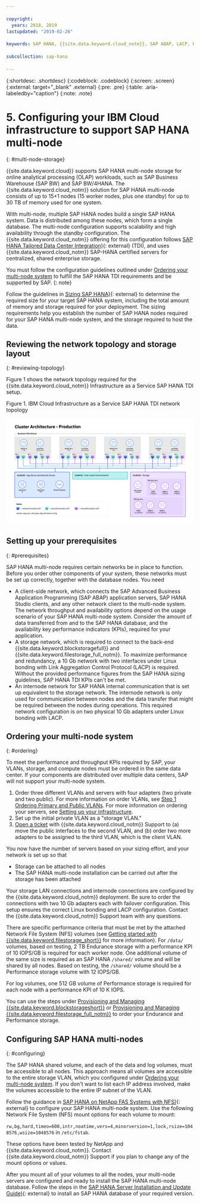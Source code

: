 ```yaml
---

copyright:
  years: 2018, 2019
lastupdated: "2019-02-26"

keywords: SAP HANA, {{site.data.keyword.cloud_notm}}, SAP ABAP, LACP, KPIs,VLANs

subcollection: sap-hana

---
```


{:shortdesc: .shortdesc}
{:codeblock: .codeblock}
{:screen: .screen}
{:external: target="_blank" .external}
{:pre: .pre}
{:table: .aria-labeledby="caption"}
{:note: .note}

# 5. Configuring your IBM Cloud infrastructure to support SAP HANA multi-node
{: #multi-node-storage}

{{site.data.keyword.cloud}} supports SAP HANA multi-node storage for online analytical processing (OLAP) workloads, such as SAP Business Warehouse (SAP BW) and SAP BW/4HANA. The {{site.data.keyword.cloud_notm}} solution for SAP HANA multi-node consists of up to 15+1 nodes (15 worker nodes, plus one standby) for up to 30 TB of memory used for one system.

With multi-node, multiple SAP HANA nodes build a single SAP HANA system. Data is distributed among these nodes, which form a single database. The multi-node configuration supports scalability and high availability through the standby configuration. The {{site.data.keyword.cloud_notm}} offering for this configuration follows [SAP HANA Tailored Data Center Integration)](https://blogs.saphana.com/2015/02/18/sap-hana-tailored-data-center-integration-tdi-overview/){: external} (TDI), and uses {{site.data.keyword.cloud_notm}} SAP-HANA certified servers for centralized, shared enterprise storage.

You must follow the configuration guidelines outlined under [Ordering your multi-node system](#ordering) to fulfill the SAP HANA TDI requirements and be supported by SAP.
{: note}

Follow the guidelines in [Sizing SAP HANA)](https://help.sap.com/viewer/eb3777d5495d46c5b2fa773206bbfb46/2.0.00/en-US/d4a122a7bb57101493e3f5ca08e6b039.html){: external} to determine the required size for your target SAP HANA system, including the total amount of memory and storage required for your deployment. The sizing requirements help you establish the number of SAP HANA nodes required for your SAP HANA multi-node system, and the storage required to host the data.

## Reviewing the network topology and storage layout
{: #reviewing-topology}

Figure 1 shows the network topology required for the {{site.data.keyword.cloud_notm}} Infrastructure as a Service SAP HANA TDI setup.

Figure 1. IBM Cloud Infrastructure as a Service SAP HANA TDI network topology

![Figure 1. IBM Cloud Infrastructure as a Service SAP HANA TDI network topology](/images/SAP-BW.png "IBM Cloud Infrastructure as a Service SAP HANA TDI network topology")

## Setting up your prerequisites
{: #prerequisites}

SAP HANA multi-node requires certain networks be in place to function. Before you order other components of your system, these networks must be set up correctly, together with the database nodes. You need
* A client-side network, which connects the SAP Advanced Business Application Programming (SAP ABAP) application servers, SAP HANA Studio clients, and any other network client to the multi-node system. The network throughput and availability options depend on the usage scenario of your SAP HANA multi-node system. Consider the amount of data transferred from and to the SAP HANA database, and the availability key performance indicators (KPIs), required for your application.
* A storage network, which is required to connect to the back-end {{site.data.keyword.blockstoragefull}} and {{site.data.keyword.filestorage_full_notm}}. To maximize performance and redundancy, a 10 Gb network with two interfaces under Linux bonding with Link Aggregation Control Protocol (LACP) is required. Without the provided performance figures from the SAP HANA sizing guidelines, SAP HANA TDI KPIs can't be met.
* An internode network for SAP HANA internal communication that is set up equivalent to the storage network. The internode network is only used for communication between nodes and the data transfer that might be required between the nodes during operations. This required network configuration is on two physical 10 Gb adapters under Linux bonding with LACP.

## Ordering your multi-node system
{: #ordering}

To meet the performance and throughput KPIs required by SAP, your VLANs, storage, and compute nodes must be ordered in the same data center. If your components are distributed over multiple data centers, SAP will not support your multi-node system.

1. Order three different VLANs and servers with four adapters (two private and two public). For more information on order VLANs, see [Step 1 Ordering Primary and Public VLANs](/docs/infrastructure/virtualization?topic=Virtualization-advanced-single-site-vmware-reference-architecture#step-1-ordering-primary-public-and-private-vlans). For more information on ordering your servers, see [Setting up your infrastructure](/docs/infrastructure/sap-hana?topic=sap-hana-set_up_infrastructure#set_up_infrastructure#set_up_infrastructure).
2. Set up the initial private VLAN as a "storage VLAN."
3. [Open a ticket](/docs/get-support?topic=get-support-open-case#open-case) with {{site.data.keyword.cloud_notm}} Support to (a) move the public interfaces to the second VLAN, and (b) order two more adapters to be assigned to the third VLAN, which is the client VLAN.

You now have the number of servers based on your sizing effort, and your network is set up so that
* Storage can be attached to all nodes
* The SAP HANA multi-node installation can be carried out after the storage has been attached

Your storage LAN connections and internode connections are configured by the {{site.data.keyword.cloud_notm}} deployment. Be sure to order the connections with two 10 Gb adapters each with failover configuration. This setup ensures the correct Linux bonding and LACP configuration. Contact the {{site.data.keyword.cloud_notm}} Support team with any questions.

There are specific performance criteria that must be met by the attached Network File System (NFS) volumes (see [Getting started with {{site.data.keyword.filestorage_short}}](/docs/infrastructure/FileStorage?topic=FileStorage-getting-started#getting-started) for more information). For `/data/` volumes, based on testing, 2 TB Endurance storage with a performance KPI of 10 IOPS/GB is required for each worker node. One additional volume of the same size is required as an SAP HANA `/shared/` volume and will be shared by all nodes. Based on testing, the `/shared/` volume should be a Performance storage volume with 12 IOPS/GB.

For log volumes, one 512 GB volume of Performance storage is required for each node with a performance KPI of 10 K IOPS.

You can use the steps under [Provisioning and Managing {{site.data.keyword.blockstorageshort}}](/docs/infrastructure/BlockStorage?topic=BlockStorage-getting-started#getting-started) or [Provisioning and Managing {{site.data.keyword.filestorage_full_notm}}](/docs/infrastructure/FileStorage?topic=FileStorage-orderingConsole#orderingConsole) to order your Endurance and Performance storage.

## Configuring SAP HANA multi-nodes
{: #configuring}

The SAP HANA shared volume, and each of the data and log volumes, must be accessible to all nodes. This approach means all volumes are accessible to the entire storage VLAN, which you configured under [Ordering your multi-node system](#ordering). If you don't want to list each IP address involved, make the volumes accessible to the entire IP subnet of the VLAN.

Follow the guidance in [SAP HANA on NetApp FAS Systems with NFS)](https://www.netapp.com/us/media/tr-4290.pdf){: external} to configure your SAP HANA multi-node system. Use the following Network File System (NFS) mount options for each volume to mount:

`rw,bg,hard,timeo=600,intr,noatime,vers=4,minorversion=1,lock,rsize=1048576,wsize=1048576` in `/etc/fstab`.

These options have been tested by NetApp and {{site.data.keyword.cloud_notm}}. Contact {{site.data.keyword.cloud_notm}} Support if you plan to change any of the mount options or values.

After you mount all of your volumes to all the nodes, your multi-node servers are configured and ready to install the SAP HANA multi-node database. Follow the steps in the [SAP HANA Server Installation and Update Guide)](https://help.sap.com/viewer/2c1988d620e04368aa4103bf26f17727/2.0.03/en-US){: external} to install an SAP HANA database of your required version.
